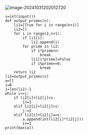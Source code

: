 ![image-20241031202012720](C:\Users\宋铠仁\AppData\Roaming\Typora\typora-user-images\image-20241031202012720.png)

```
s=int(input())
def output_primes(n):
    li1=[True for i in range(n+1)]
    li2=[]
    for i in range(2,n+1):
        if li1[i]:
            li2.append(i)
        for prime in li2:
            if i*prime>n:
                break
            li1[i*prime]=False
            if i%prime==0:
                break
    return li2
li2=output_primes(s)
a=[]
i=0
j=len(li2)-1
while i<=j:
    if li2[i]+li2[j]<s:
        i+=1
    elif li2[i]+li2[j]>s:
        j-=1
    elif li2[i]+li2[j]==s:
        a.append(int(li2[i]*li2[j]))
        i+=1
print(max(a))
```